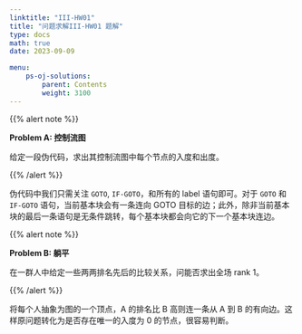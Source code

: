 ```yaml
---
linktitle: "III-HW01"
title: "问题求解III-HW01 题解"
type: docs
math: true
date: 2023-09-09

menu:
    ps-oj-solutions:
        parent: Contents
        weight: 3100
---
```


{{% alert note %}}

**Problem A: 控制流图**

给定一段伪代码，求出其控制流图中每个节点的入度和出度。

{{% /alert %}}

伪代码中我们只需关注 `GOTO`, `IF-GOTO`，和所有的 label 语句即可。对于 `GOTO` 和 `IF-GOTO` 语句，当前基本块会有一条连向 GOTO 目标的边；此外，除非当前基本块的最后一条语句是无条件跳转，每个基本块都会向它的下一个基本块连边。

{{% alert note %}}

**Problem B: 躺平**

在一群人中给定一些两两排名先后的比较关系，问能否求出全场 rank 1。

{{% /alert %}}

将每个人抽象为图的一个顶点，A 的排名比 B 高则连一条从 A 到 B 的有向边。这样原问题转化为是否存在唯一的入度为 0 的节点，很容易判断。
